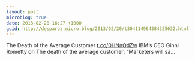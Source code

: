 ```yaml
---
layout: post
microblog: true
date: 2013-02-20 16:27 +1000
guid: http://desparoz.micro.blog/2013/02/20/t304114964384325632.html
---
```

The Death of the Average Customer [t.co/0HNnOdZw](http://t.co/0HNnOdZw) IBM’s CEO Ginni Rometty on The death of the average customer: “Marketers will sa...
